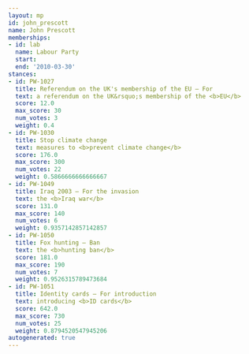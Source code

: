 ```yaml
---
layout: mp
id: john_prescott
name: John Prescott
memberships:
- id: lab
  name: Labour Party
  start: 
  end: '2010-03-30'
stances:
- id: PW-1027
  title: Referendum on the UK's membership of the EU — For
  text: a referendum on the UK&rsquo;s membership of the <b>EU</b>
  score: 12.0
  max_score: 30
  num_votes: 3
  weight: 0.4
- id: PW-1030
  title: Stop climate change
  text: measures to <b>prevent climate change</b>
  score: 176.0
  max_score: 300
  num_votes: 22
  weight: 0.5866666666666667
- id: PW-1049
  title: Iraq 2003 — For the invasion
  text: the <b>Iraq war</b>
  score: 131.0
  max_score: 140
  num_votes: 6
  weight: 0.9357142857142857
- id: PW-1050
  title: Fox hunting — Ban
  text: the <b>hunting ban</b>
  score: 181.0
  max_score: 190
  num_votes: 7
  weight: 0.9526315789473684
- id: PW-1051
  title: Identity cards — For introduction
  text: introducing <b>ID cards</b>
  score: 642.0
  max_score: 730
  num_votes: 25
  weight: 0.8794520547945206
autogenerated: true
---
```

